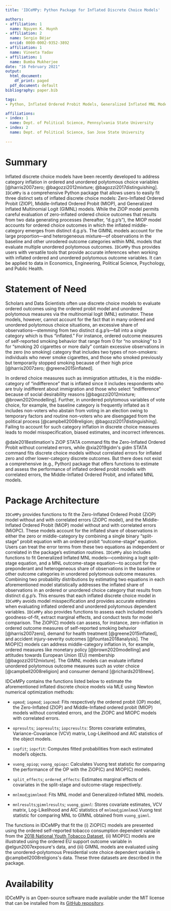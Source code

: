 ```yaml
---
title: 'IDCeMPy: Python Package for Inflated Discrete Choice Models'

authors:
- affiliation: 1
  name: Nguyen K. Huynh
- affiliation: 2
  name: Sergio Béjar
  orcid: 0000-0002-9352-3892
- affiliation: 1
  name: Vineeta Yadav
- affiliation: 1
  name: Bumba Mukherjee
date: "16 February 2021"
output:
  html_document:
    df_print: paged
  pdf_document: default
bibliography: paper.bib

tags:
- Python, Inflated Ordered Probit Models, Generalized Inflated MNL Models

affiliations:
- index: 1
  name: Dept. of Political Science, Pennsylvania State University
- index: 2
  name: Dept. of Political Science, San Jose State University
  
---
```

# Summary
Inflated discrete choice models have been recently developed to
address category inflation in ordered and unordered 
polytomous choice variables [@harris2007zero; @bagozzi2012mixture; @bagozzi2017distinguishing].
`IDCeMPy` is a comprehensive Python package that allows users 
to easily fit three distinct sets of inflated discrete choice 
models: Zero-Inflated Ordered Probit (ZIOP), Middle-Inflated Ordered Probit (MIOP), 
and Generalized Inflated Multinomial Logit (GIMNL) models. While the ZIOP model
permits careful evaluation of zero-inflated ordered choice outcomes
that results from two  data generating processes (hereafter, “d.g.p’s”),
the MIOP model accounts for ordered choice outcomes in which the 
inflated middle-category emerges from distinct d.g.p’s. 
The GIMNL models account for the large proportion—and heterogeneous 
mixture—of observations in the baseline and other unrodered outcome 
categories within MNL models that evaluate multiple
unordered polytomous outcomes. `IDCeMPy` thus provides users with 
versatile tools that provide accurate inferences when working with inflated
ordered and unordered polytomous outcome variables. It can be 
applied to data in Economics, Engineering, Political Science, Psychology, and Public Health. 

# Statement of Need
Scholars and Data Scientists often use discrete choice models to evaluate ordered outcomes using the ordered 
probit model and unordered polytomous measures via the multinomial logit (MNL) estimator. These models, 
however, cannot account for the fact that in many ordered and unordered polytomous choice situations, 
an excessive share of observations—stemming from two distinct d.g.p’s—fall into a single category which 
is thus “inflated.” For instance, ordered outcome measures of self-reported smoking behavior that range 
from 0 for “no smoking” to 3 for “smoking 20 cigarettes or more daily” contain excessive observations 
in the zero (no smoking) category that includes two types of non-smokers: individuals who never smoke 
cigarettes, and those who smoked previously but temporarily stopped smoking because of their high price 
[@harris2007zero; @greene2015inflated].  

In ordered choice measures such as immigration attitudes, it is the middle-category of “indifference” 
that is inflated since it includes respondents who are truly indifferent about immigration and those 
who select “indifference” because of social desirability reasons 
[@bagozzi2012mixture; @brown2020modelling]. Further, in unordered polytomous variables of vote choice, 
for example, the baseline category is frequently inflated as it includes non-voters who abstain from 
voting in an election owing to temporary factors and routine non-voters who are disengaged from 
the political process [@campbell2008religion; @bagozzi2017distinguishing]. Failing to account for such category inflation in discrete choice measures leads to model misspecification, biased estimates, and incorrect inferences. 

@dale2018estimation's ZiOP STATA command fits the Zero-Inflated Ordered Probit without
correlated errors, while @xia2019gidm's gidm STATA command fits discrete choice models 
without correlated errors for inflated zero and other lower-category discrete outcomes. 
But there does not exist a comprehensive (e.g., Python) package that offers functions to 
estimate and assess the performance of inflated ordered probit models with correlated errors, 
the Middle-Inflated Ordered Probit, and inflated MNL models. 

# Package Architecture
`IDCeMPy` provides functions to fit the Zero-Inflated Ordered Probit (ZiOP) model without 
and with correlated errors (ZiOPC model), and the Middle-Inflated Ordered Probit (MiOP) model
without and with correlated errors (MiOPC). These models account for the inflated share of 
observations in either the zero or middle-category by combining a single binary “split-stage” 
probit equation with an ordered probit “outcome-stage” equation. Users can treat the error terms 
from these two equations as independent or correlated in the package’s estimation routines. 
`IDCeMPy` also includes functions to fit Generalized Inflated MNL models—combining a logit split-stage equation,
and a MNL outcome-stage equation—to account for the preponderant and heterogeneous share of 
observations in the baseline or other outcome categories in unordered polytomous outcome measures. 
Combining two probability distributions by estimating two equations in each aforementioned 
model statistically addresses the inflated share of observations in an ordered or unordered 
choice category that results from distinct d.g.p’s. This ensures that each inflated discrete 
choice model in `IDCeMPy` avoids model misspecification and provides accurate estimates when 
evaluating inflated ordered and unordered polytomous dependent variables. `IDCeMPy`
also provides functions to assess each included model’s goodness-of-fit, extract marginal effects, 
and conduct tests for model comparison. The ZiOP(C) models can assess, for instance, zero-inflation 
in ordered outcome measures of self-reported smoking behavior [@harris2007zero], 
demand for health treatment [@greene2015inflated], and accident injury-severity 
outcomes [@fountas2018analysis]. The MiOP(C) models can address middle-category 
inflation in, for example, ordered measures like monetary policy [@brown2020modelling] and attitudes 
towards European Union (EU) membership [@bagozzi2012mixture]. The GIMNL models can 
evaluate inflated unordered polytomous outcome measures such as voter choice 
[@campbell2008religion] and consumer demand [@richards2018new].    

IDCeMPy contains the functions listed below to estimate the aforementioned inflated discrete choice models via MLE using Newton numerical optimization methods: 

* `opmod`; `iopmod`; `iopcmod`: Fits respectively the ordered probit (OP) model, the Zero-Inflated (ZIOP) and Middle-Inflated ordered probit (MIOP) models without correlated errors, and the ZIOPC and MIOPC models with correlated errors.

* `opresults`; `iopresults`; `iopcresults`: Stores covariate estimates, Variance-Covariance (VCV) matrix, Log-Likelihood and AIC statistics of the object models.

* `iopfit`; `iopcfit`: Computes fitted probabilities from each estimated model’s objects.

* `vuong_opiop`; `vuong_opiopc`: Calculates Vuong test statistic for comparing the performance of the OP with the ZiOP(C) and MiOP(C) models.

* `split_effects`; `ordered_effects`: Estimates marginal effects of covariates in the split-stage and outcome-stage respectively. 

* `mnlmod`;`gimnlmod`: Fits MNL model and Generalized-Inflated MNL models.

* `mnlresults`;`gimnlresults`; `vuong_gimnl`: Stores covariate estimates, VCV matrix, Log-Likelihood and AIC statistics of `mnlmod`;`gimnlmod`.Vuong test statistic for comparing MNL to GIMNL obtained from `vuong_gimnl`. 

The functions in IDCeMPy that fit the (i) ZiOP(C) models are presented using the ordered self-reported 
tobacco consumption dependent variable from the [2018 National Youth Tobacco Dataset](https://www.cdc.gov/tobacco/data_statistics/surveys/nyts/index.htm), (ii) MiOP(C) models 
are illustrated using the ordered EU support outcome variable 
in @elgun2007exposure's data, and (iii) GIMNL models are evaluated using the unordered-polytomous Presidential vote choice dependent variable in @campbell2008religions's data. 
These three datasets are described in the package.

# Availability 
IDCeMPy is an Open-source software made available under the MIT license that can be installed from its [GitHub repository](https://github.com/hknd23/idcempy). 








